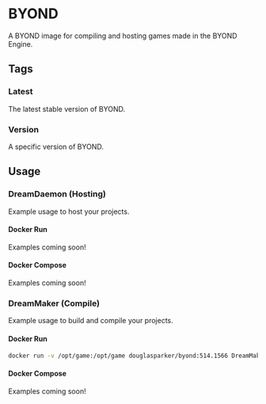 # BYOND

A BYOND image for compiling and hosting games made in the BYOND Engine.

## Tags

### Latest

The latest stable version of BYOND.

### Version

A specific version of BYOND.

## Usage

### DreamDaemon (Hosting)

Example usage to host your projects.

#### Docker Run

Examples coming soon!

#### Docker Compose

Examples coming soon!

### DreamMaker (Compile)

Example usage to build and compile your projects.

#### Docker Run

```sh
docker run -v /opt/game:/opt/game douglasparker/byond:514.1566 DreamMaker /opt/game/game.dme
```

#### Docker Compose

Examples coming soon!